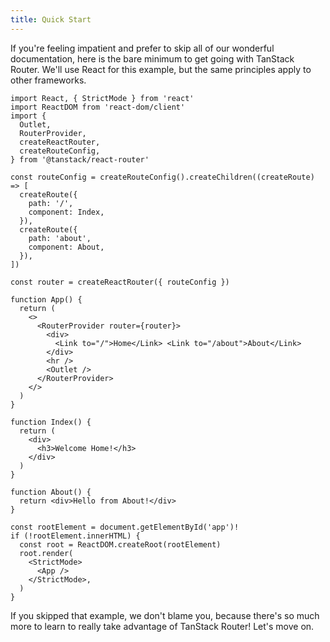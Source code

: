 ```yaml
---
title: Quick Start
---
```


If you're feeling impatient and prefer to skip all of our wonderful documentation, here is the bare minimum to get going with TanStack Router. We'll use React for this example, but the same principles apply to other frameworks.

```tsx
import React, { StrictMode } from 'react'
import ReactDOM from 'react-dom/client'
import {
  Outlet,
  RouterProvider,
  createReactRouter,
  createRouteConfig,
} from '@tanstack/react-router'

const routeConfig = createRouteConfig().createChildren((createRoute) => [
  createRoute({
    path: '/',
    component: Index,
  }),
  createRoute({
    path: 'about',
    component: About,
  }),
])

const router = createReactRouter({ routeConfig })

function App() {
  return (
    <>
      <RouterProvider router={router}>
        <div>
          <Link to="/">Home</Link> <Link to="/about">About</Link>
        </div>
        <hr />
        <Outlet />
      </RouterProvider>
    </>
  )
}

function Index() {
  return (
    <div>
      <h3>Welcome Home!</h3>
    </div>
  )
}

function About() {
  return <div>Hello from About!</div>
}

const rootElement = document.getElementById('app')!
if (!rootElement.innerHTML) {
  const root = ReactDOM.createRoot(rootElement)
  root.render(
    <StrictMode>
      <App />
    </StrictMode>,
  )
}
```

If you skipped that example, we don't blame you, because there's so much more to learn to really take advantage of TanStack Router! Let's move on.
